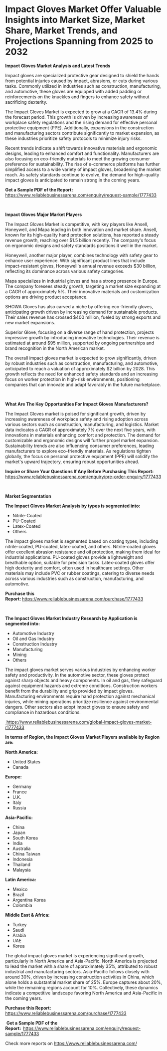 <p><h1>Impact Gloves Market Offer Valuable Insights into Market Size, Market Share, Market Trends, and Projections Spanning from 2025 to 2032</h1></p><p><strong>Impact Gloves Market Analysis and Latest Trends</strong></p>
<p><p>Impact gloves are specialized protective gear designed to shield the hands from potential injuries caused by impact, abrasions, or cuts during various tasks. Commonly utilized in industries such as construction, manufacturing, and automotive, these gloves are equipped with added padding or reinforcements on the knuckles and fingers to enhance safety without sacrificing dexterity.</p><p>The Impact Gloves Market is expected to grow at a CAGR of 13.4% during the forecast period. This growth is driven by increasing awareness of workplace safety regulations and the rising demand for effective personal protective equipment (PPE). Additionally, expansions in the construction and manufacturing sectors contribute significantly to market expansion, as these industries prioritize safety protocols to minimize injury risks.</p><p>Recent trends indicate a shift towards innovative materials and ergonomic designs, leading to enhanced comfort and functionality. Manufacturers are also focusing on eco-friendly materials to meet the growing consumer preference for sustainability. The rise of e-commerce platforms has further simplified access to a wide variety of impact gloves, broadening the market reach. As safety standards continue to evolve, the demand for high-quality impact gloves is anticipated to remain strong in the coming years.</p></p>
<p><strong>Get a Sample PDF of the Report:&nbsp;</strong> <a href="https://www.reliablebusinessarena.com/enquiry/request-sample/1777433?utm_campaign=2958&utm_medium=2&utm_source=Github&utm_content=ia&utm_term=04042025&utm_id=impact-gloves">https://www.reliablebusinessarena.com/enquiry/request-sample/1777433</a></p>
<p>&nbsp;</p>
<p><strong>Impact Gloves Major Market Players</strong></p>
<p><p>The Impact Gloves Market is competitive, with key players like Ansell, Honeywell, and Mapa leading in both innovation and market share. Ansell, known for its high-quality hand protection solutions, has reported a steady revenue growth, reaching over $1.5 billion recently. The company's focus on ergonomic designs and safety standards positions it well in the market.</p><p>Honeywell, another major player, combines technology with safety gear to enhance user experience. With significant product lines that include impact-resistant gloves, Honeywell's annual revenue exceeds $30 billion, reflecting its dominance across various safety categories.</p><p>Mapa specializes in industrial gloves and has a strong presence in Europe. The company foresees steady growth, targeting a market size expanding at a CAGR of approximately 5%. Their innovative materials and customization options are driving product acceptance.</p><p>SHOWA Gloves has also carved a niche by offering eco-friendly gloves, anticipating growth driven by increasing demand for sustainable products. Their sales revenue has crossed $400 million, fueled by strong exports and new market expansions.</p><p>Superior Glove, focusing on a diverse range of hand protection, projects impressive growth by introducing innovative technologies. Their revenue is estimated at around $95 million, supported by ongoing partnerships and brand recognition in the North American market.</p><p>The overall impact gloves market is expected to grow significantly, driven by robust industries such as construction, manufacturing, and automotive, anticipated to reach a valuation of approximately $2 billion by 2028. This growth reflects the need for enhanced safety standards and an increasing focus on worker protection in high-risk environments, positioning companies that can innovate and adapt favorably in the future marketplace.</p></p>
<p>&nbsp;</p>
<p><strong>What Are The Key Opportunities For Impact Gloves Manufacturers?</strong></p>
<p><p>The Impact Gloves market is poised for significant growth, driven by increasing awareness of workplace safety and rising adoption across various sectors such as construction, manufacturing, and logistics. Market data indicates a CAGR of approximately 7% over the next five years, with innovations in materials enhancing comfort and protection. The demand for customizable and ergonomic designs will further propel market expansion. Sustainability trends are also influencing consumer preferences, leading manufacturers to explore eco-friendly materials. As regulations tighten globally, the focus on personal protective equipment (PPE) will solidify the market's upward trajectory, ensuring robust opportunities ahead.</p></p>
<p><strong>Inquire or Share Your Questions If Any Before Purchasing This Report:</strong> <a href="https://www.reliablebusinessarena.com/enquiry/pre-order-enquiry/1777433?utm_campaign=2958&utm_medium=2&utm_source=Github&utm_content=ia&utm_term=04042025&utm_id=impact-gloves">https://www.reliablebusinessarena.com/enquiry/pre-order-enquiry/1777433</a></p>
<p>&nbsp;</p>
<p><strong>Market Segmentation</strong></p>
<p><strong>The Impact Gloves Market Analysis by types is segmented into:</strong></p>
<p><ul><li>Nitrile-Coated</li><li>PU-Coated</li><li>Latex-Coated</li><li>Others</li></ul></p>
<p><p>The impact gloves market is segmented based on coating types, including nitrile-coated, PU-coated, latex-coated, and others. Nitrile-coated gloves offer excellent abrasion resistance and oil protection, making them ideal for industrial applications. PU-coated gloves provide a lightweight and breathable option, suitable for precision tasks. Latex-coated gloves offer high dexterity and comfort, often used in healthcare settings. Other materials may include PVC or rubber coatings, catering to diverse needs across various industries such as construction, manufacturing, and automotive.</p></p>
<p><strong>Purchase this Report:&nbsp;</strong><a href="https://www.reliablebusinessarena.com/purchase/1777433?utm_campaign=2958&utm_medium=2&utm_source=Github&utm_content=ia&utm_term=04042025&utm_id=impact-gloves">https://www.reliablebusinessarena.com/purchase/1777433</a></p>
<p>&nbsp;</p>
<p><strong>The Impact Gloves Market Industry Research by Application is segmented into:</strong></p>
<p><ul><li>Automotive Industry</li><li>Oil and Gas Industry</li><li>Construction Industry</li><li>Manufacturing</li><li>Mining</li><li>Others</li></ul></p>
<p><p>The impact gloves market serves various industries by enhancing worker safety and productivity. In the automotive sector, these gloves protect against sharp objects and heavy components. In oil and gas, they safeguard against equipment hazards and extreme conditions. Construction workers benefit from the durability and grip provided by impact gloves. Manufacturing environments require hand protection against mechanical injuries, while mining operations prioritize resilience against environmental dangers. Other sectors also adopt impact gloves to ensure safety and compliance in hazardous conditions.</p></p>
<p><a href="https://www.reliablebusinessarena.com/global-impact-gloves-market-r1777433?utm_campaign=2958&utm_medium=2&utm_source=Github&utm_content=ia&utm_term=04042025&utm_id=impact-gloves">&nbsp;https://www.reliablebusinessarena.com/global-impact-gloves-market-r1777433</a></p>
<p><strong>In terms of Region, the Impact Gloves Market Players available by Region are:</strong></p>
<p>
    <p> <strong> North America: </strong>
        <ul>
            <li>United States</li>
            <li>Canada</li>
        </ul>
        </p> 
    <p> <strong> Europe: </strong>
        <ul>
            <li>Germany</li>
            <li>France</li>
            <li>U.K.</li>
            <li>Italy</li>
            <li>Russia</li>
        </ul>
        </p> 
    <p> <strong> Asia-Pacific: </strong>
        <ul>
            <li>China</li>
            <li>Japan</li>
            <li>South Korea</li>
            <li>India</li>
            <li>Australia</li>
            <li>China Taiwan</li>
            <li>Indonesia</li>
            <li>Thailand</li>
            <li>Malaysia</li>
        </ul>
        </p> 
    <p> <strong> Latin America: </strong>
        <ul>
            <li>Mexico</li>
            <li>Brazil</li>
            <li>Argentina Korea</li>
            <li>Colombia</li>
        </ul>
        </p> 
    <p> <strong> Middle East & Africa: </strong>
        <ul>
            <li>Turkey</li>
            <li>Saudi</li>
            <li>Arabia</li>
            <li>UAE</li>
            <li>Korea</li>
        </ul>
    </p>
    </p>
<p><p>The global impact gloves market is experiencing significant growth, particularly in North America and Asia-Pacific. North America is projected to lead the market with a share of approximately 35%, attributed to robust industrial and manufacturing sectors. Asia-Pacific follows closely with around 30%, driven by increasing construction activities in China, which alone holds a substantial market share of 25%. Europe captures about 20%, while the remaining regions account for 10%. Collectively, these dynamics indicate a competitive landscape favoring North America and Asia-Pacific in the coming years.</p></p>
<p><strong>Purchase this Report: </strong><a href="https://www.reliablebusinessarena.com/purchase/1777433?utm_campaign=2958&utm_medium=2&utm_source=Github&utm_content=ia&utm_term=04042025&utm_id=impact-gloves">https://www.reliablebusinessarena.com/purchase/1777433</a></p>
<p>&nbsp;<strong>Get a Sample PDF of the Report:&nbsp;&nbsp;</strong><a href="https://www.reliablebusinessarena.com/enquiry/request-sample/1777433?utm_campaign=2958&utm_medium=2&utm_source=Github&utm_content=ia&utm_term=04042025&utm_id=impact-gloves">https://www.reliablebusinessarena.com/enquiry/request-sample/1777433</a></p>
<p><strong></strong></p>
<p>Check more reports on <a href="https://www.reliablebusinessarena.com/?utm_campaign=2958&utm_medium=2&utm_source=Github&utm_content=ia&utm_term=04042025&utm_id=impact-gloves">https://www.reliablebusinessarena.com/</a></p>